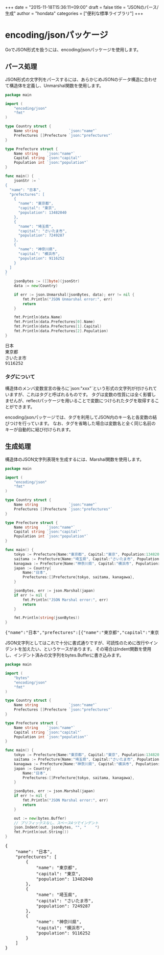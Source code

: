 +++
date = "2015-11-18T15:36:11+09:00"
draft = false
title = "JSONのパース/生成"
author = "hondata"
categories = ["便利な標準ライブラリ"]
+++

# encoding/jsonパッケージ

GoでJSON形式を扱うには、encoding/jsonパッケージを使用します。

## パース処理

JSON形式の文字列をパースするには、あらかじめJSONのデータ構造に合わせて構造体を定義し、Unmarshal関数を使用します。

```go
package main

import (
    "encoding/json"
    "fmt"
)

type Country struct {
    Name string              `json:"name"`
    Prefectures []Prefecture `json:"prefectures"`
}

type Prefecture struct {
    Name string    `json:"name"`
    Capital string `json:"capital"`
    Population int `json:"population"`
}

func main() {
    jsonStr := `
{
  "name": "日本",
  "prefectures": [
    {
      "name": "東京都",
      "capital": "東京",
      "population": 13482040
    },
    {
      "name": "埼玉県",
      "capital": "さいたま市",
      "population": 7249287
    },
    {
      "name": "神奈川県",
      "capital": "横浜市",
      "population": 9116252
    }
  ]
}
`
    jsonBytes := ([]byte)(jsonStr)
    data := new(Country)

    if err := json.Unmarshal(jsonBytes, data); err != nil {
        fmt.Println("JSON Unmarshal error:", err)
        return
    }

    fmt.Println(data.Name)
    fmt.Println(data.Prefectures[0].Name)
    fmt.Println(data.Prefectures[1].Capital)
    fmt.Println(data.Prefectures[2].Population)
}
```

<pre class="output">
日本
東京都
さいたま市
9116252
</pre>

### タグについて

構造体のメンバ変数宣言の後ろに\`json:"xxx"\`という形式の文字列が付けられていますが、これはタグと呼ばれるものです。
タグは変数の性質には全く影響しませんが、reflectパッケージを用いることで変数につけられたタグを取得することができます。

encoding/jsonパッケージでは、タグを利用してJSON内のキー名と各変数の結びつけを行っています。
なお、タグを省略した場合は変数名と全く同じ名前のキーが自動的に結び付けられます。


## 生成処理

構造体のJSON文字列表現を生成するには、Marshal関数を使用します。

```go
package main

import (
    "encoding/json"
    "fmt"
)

type Country struct {
    Name string              `json:"name"`
    Prefectures []Prefecture `json:"prefectures"`
}

type Prefecture struct {
    Name string    `json:"name"`
    Capital string `json:"capital"`
    Population int `json:"population"`
}

func main() {
    tokyo := Prefecture{Name:"東京都", Capital:"東京", Population:13482040}
    saitama := Prefecture{Name:"埼玉県", Capital:"さいたま市", Population:7249287}
    kanagawa := Prefecture{Name:"神奈川県", Capital:"横浜市", Population:9116252}
    japan := Country{
        Name:"日本",
        Prefectures:[]Prefecture{tokyo, saitama, kanagawa},
    }

    jsonBytes, err := json.Marshal(japan)
    if err != nil {
        fmt.Println("JSON Marshal error:", err)
        return
    }

    fmt.Println(string(jsonBytes))
}
```

<pre class="output">
{"name":"日本","prefectures":[{"name":"東京都","capital":"東京","population":13482040},{"name":"埼玉県","capital":"さいたま市","population":7249287},{"name":"神奈川県","capital":"横浜市","population":9116252}]}
</pre>

JSON文字列としてはこれで十分に書式通りですが、可読性のために改行やインデントを加えたい、というケースがあります。
その場合はIndent関数を使用し、インデント済みの文字列をbytes.Bufferに書き込みます。

```go
package main

import (
    "bytes"
    "encoding/json"
    "fmt"
)

type Country struct {
    Name string              `json:"name"`
    Prefectures []Prefecture `json:"prefectures"`
}

type Prefecture struct {
    Name string    `json:"name"`
    Capital string `json:"capital"`
    Population int `json:"population"`
}

func main() {
    tokyo := Prefecture{Name:"東京都", Capital:"東京", Population:13482040}
    saitama := Prefecture{Name:"埼玉県", Capital:"さいたま市", Population:7249287}
    kanagawa := Prefecture{Name:"神奈川県", Capital:"横浜市", Population:9116252}
    japan := Country{
        Name:"日本",
        Prefectures:[]Prefecture{tokyo, saitama, kanagawa},
    }

    jsonBytes, err := json.Marshal(japan)
    if err != nil {
        fmt.Println("JSON Marshal error:", err)
        return
    }

    out := new(bytes.Buffer)
    // プリフィックスなし、スペース4つでインデント
    json.Indent(out, jsonBytes, "", "    ")
    fmt.Println(out.String())
}
```

<pre class="output">
{
    "name": "日本",
    "prefectures": [
        {
            "name": "東京都",
            "capital": "東京",
            "population": 13482040
        },
        {
            "name": "埼玉県",
            "capital": "さいたま市",
            "population": 7249287
        },
        {
            "name": "神奈川県",
            "capital": "横浜市",
            "population": 9116252
        }
    ]
}
</pre>
